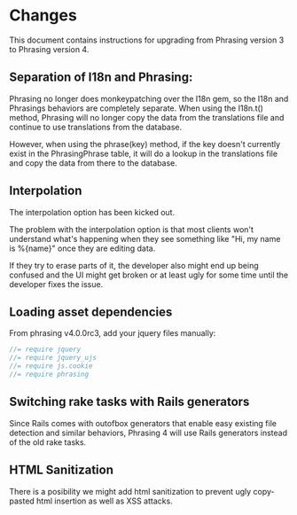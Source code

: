 # Changes

This document contains instructions for upgrading from Phrasing version 3 to Phrasing version 4.

## Separation of I18n and Phrasing:

Phrasing no longer does monkeypatching over the I18n gem, so the I18n and Phrasings behaviors are completely separate.
When using the I18n.t() method, Phrasing will no longer copy the data from the translations file and continue to use translations from the database.

However, when using the phrase(key) method, if the key doesn't currently exist in the PhrasingPhrase table, it will do a lookup in the translations file and copy the data from there to the database.

## Interpolation

The interpolation option has been kicked out.

The problem with the interpolation option is that most clients won't understand what's happening when they see something like "Hi, my name is %{name}" once they are editing data.

If they try to erase parts of it, the developer also might end up being confused and the UI might get broken or at least ugly for some time until the developer fixes the issue.

## Loading asset dependencies

From phrasing v4.0.0rc3, add your jquery files manually:

```javascript
//= require jquery
//= require jquery_ujs
//= require js.cookie
//= require phrasing
```

## Switching rake tasks with Rails generators

Since Rails comes with outofbox generators that enable easy existing file detection and similar behaviors, Phrasing 4 will use Rails generators instead of the old rake tasks.

## HTML Sanitization

There is a posibility we might add html sanitization to prevent ugly copy-pasted html insertion as well as XSS attacks.
